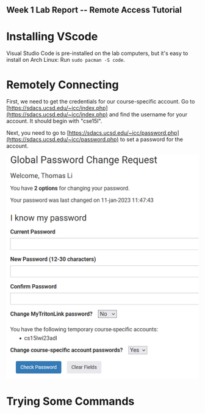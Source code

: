 ## Week 1 Lab Report -- Remote Access Tutorial

# Installing VScode

Visual Studio Code is pre-installed on the lab computers, but it's easy to install on Arch Linux: Run `sudo pacman -S code`. 

# Remotely Connecting

First, we need to get the credentials for our course-specific account. Go to [https://sdacs.ucsd.edu/~icc/index.php](https://sdacs.ucsd.edu/~icc/index.php) and find the username for your account. It should begin with "cse15l". 

Next, you need to go to [https://sdacs.ucsd.edu/~icc/password.php](https://sdacs.ucsd.edu/~icc/password.php) to set a password for the account. 

![Password reset page](../image.png)

# Trying Some Commands

